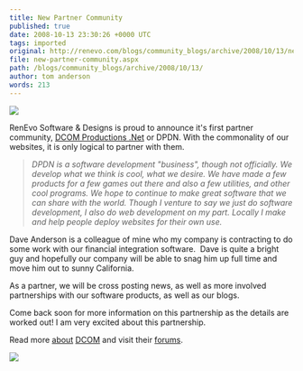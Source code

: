 ```yaml
---
title: New Partner Community
published: true
date: 2008-10-13 23:30:26 +0000 UTC
tags: imported 
original: http://renevo.com/blogs/community_blogs/archive/2008/10/13/new-partner-community.aspx
file: new-partner-community.aspx
path: /blogs/community_blogs/archive/2008/10/13/
author: tom anderson
words: 213
---
```

![][1]

RenEvo Software & Designs is proud to announce it's first partner community, [DCOM Productions .Net][2] or DPDN. With the commonality of our websites, it is only logical to partner with them.

> _DPDN is a software development "business", though not officially. We develop what we think is cool, what we desire. We have made a few products for a few games out there and also a few utilities, and other cool programs. We hope to continue to make great software that we can share with the world. Though I venture to say we just do software development, I also do web development on my part. Locally I make and help people deploy websites for their own use._

Dave Anderson is a colleague of mine who my company is contracting to do some work with our financial integration software.  Dave is quite a bright guy and hopefully our company will be able to snag him up full time and move him out to sunny California.

As a partner, we will be cross posting news, as well as more involved partnerships with our software products, as well as our blogs.

Come back soon for more information on this partnership as the details are worked out! I am very excited about this partnership.

Read more [about][3] [DCOM][2] and visit their [forums][4].

![][5]

[1]: http://www.dcomproductions.net/images/site_logo.png
[2]: http://www.dcomproductions.net/
[3]: http://www.dcomproductions.net/index.php?page=about
[4]: http://forums.dcomproductions.net/
[5]: http://renevo.com/aggbug.aspx?PostID=2039

